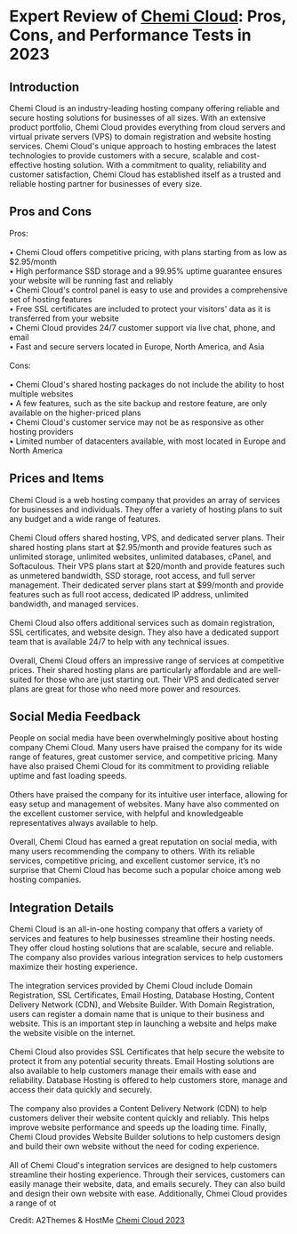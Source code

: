 <h1>Expert Review of <a href="https://a2themes.com/chemi-cloud-reviews">Chemi Cloud</a>: Pros, Cons, and Performance Tests in 2023</h1>
<h2>Introduction</h2>
Chemi Cloud is an industry-leading hosting company offering reliable and secure hosting solutions for businesses of all sizes. With an extensive product portfolio, Chemi Cloud provides everything from cloud servers and virtual private servers (VPS) to domain registration and website hosting services. Chemi Cloud's unique approach to hosting embraces the latest technologies to provide customers with a secure, scalable and cost-effective hosting solution. With a commitment to quality, reliability and customer satisfaction, Chemi Cloud has established itself as a trusted and reliable hosting partner for businesses of every size.
<h2>Pros and Cons</h2>
Pros:<br><br>• Chemi Cloud offers competitive pricing, with plans starting from as low as $2.95/month<br>• High performance SSD storage and a 99.95% uptime guarantee ensures your website will be running fast and reliably<br>• Chemi Cloud's control panel is easy to use and provides a comprehensive set of hosting features<br>• Free SSL certificates are included to protect your visitors' data as it is transferred from your website<br>• Chemi Cloud provides 24/7 customer support via live chat, phone, and email<br>• Fast and secure servers located in Europe, North America, and Asia<br><br>Cons:<br><br>• Chemi Cloud's shared hosting packages do not include the ability to host multiple websites<br>• A few features, such as the site backup and restore feature, are only available on the higher-priced plans<br>• Chemi Cloud's customer service may not be as responsive as other hosting providers<br>• Limited number of datacenters available, with most located in Europe and North America
<h2>Prices and Items</h2>
Chemi Cloud is a web hosting company that provides an array of services for businesses and individuals. They offer a variety of hosting plans to suit any budget and a wide range of features. <br><br>Chemi Cloud offers shared hosting, VPS, and dedicated server plans. Their shared hosting plans start at $2.95/month and provide features such as unlimited storage, unlimited websites, unlimited databases, cPanel, and Softaculous. Their VPS plans start at $20/month and provide features such as unmetered bandwidth, SSD storage, root access, and full server management. Their dedicated server plans start at $99/month and provide features such as full root access, dedicated IP address, unlimited bandwidth, and managed services. <br><br>Chemi Cloud also offers additional services such as domain registration, SSL certificates, and website design. They also have a dedicated support team that is available 24/7 to help with any technical issues. <br><br>Overall, Chemi Cloud offers an impressive range of services at competitive prices. Their shared hosting plans are particularly affordable and are well-suited for those who are just starting out. Their VPS and dedicated server plans are great for those who need more power and resources.
<h2>Social Media Feedback</h2>
People on social media have been overwhelmingly positive about hosting company Chemi Cloud. Many users have praised the company for its wide range of features, great customer service, and competitive pricing. Many have also praised Chemi Cloud for its commitment to providing reliable uptime and fast loading speeds.<br><br>Others have praised the company for its intuitive user interface, allowing for easy setup and management of websites. Many have also commented on the excellent customer service, with helpful and knowledgeable representatives always available to help.<br><br>Overall, Chemi Cloud has earned a great reputation on social media, with many users recommending the company to others. With its reliable services, competitive pricing, and excellent customer service, it’s no surprise that Chemi Cloud has become such a popular choice among web hosting companies.
<h2>Integration Details</h2>
Chemi Cloud is an all-in-one hosting company that offers a variety of services and features to help businesses streamline their hosting needs. They offer cloud hosting solutions that are scalable, secure and reliable. The company also provides various integration services to help customers maximize their hosting experience. <br><br>The integration services provided by Chemi Cloud include Domain Registration, SSL Certificates, Email Hosting, Database Hosting, Content Delivery Network (CDN), and Website Builder. With Domain Registration, users can register a domain name that is unique to their business and website. This is an important step in launching a website and helps make the website visible on the internet. <br><br>Chemi Cloud also provides SSL Certificates that help secure the website to protect it from any potential security threats. Email Hosting solutions are also available to help customers manage their emails with ease and reliability. Database Hosting is offered to help customers store, manage and access their data quickly and securely. <br><br>The company also provides a Content Delivery Network (CDN) to help customers deliver their website content quickly and reliably. This helps improve website performance and speeds up the loading time. Finally, Chemi Cloud provides Website Builder solutions to help customers design and build their own website without the need for coding experience. <br><br>All of Chemi Cloud's integration services are designed to help customers streamline their hosting experience. Through their services, customers can easily manage their website, data, and emails securely. They can also build and design their own website with ease. Additionally, Chmei Cloud provides a range of ot
<p>Credit: A2Themes & HostMe <a href="https://a2themes.com/chemi-cloud-reviews">Chemi Cloud 2023</a></p>